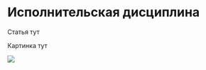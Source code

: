 # Исполнительская дисциплина

Статья тут

Картинка тут

![](https://github.com/miklezzzz/gitbook-standard/tree/a8e31d1d25a904b6fb181ac3157473944e909efc/docs/.gitbook/assets/07.png)

